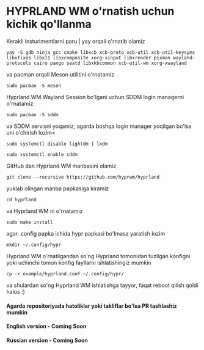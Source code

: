 <h1>HYPRLAND WM o'rnatish uchun kichik qo'llanma</h1>

Kerakli insturimentlarni paru | yay orqali o'rnatib olamiz
```
yay -S gdb ninja gcc cmake libxcb xcb-proto xcb-util xcb-util-keysyms libxfixes libx11 libxcomposite xorg-xinput libxrender pixman wayland-protocols cairo pango seatd libxkbcommon xcb-util-wm xorg-xwayland
```

va pacman orqali Meson utilitini o'rnatamiz
```
sudo pacman -S meson
```

Hyprland WM Wayland Session bo'lgani uchun SDDM login managerni o'rnatamiz
```
sudo pacman -S sddm
```

va SDDM servisni yoqamiz, agarda boshqa login manager yoqilgan bo'lsa uni o'chirish lozim<
```
sudo systemctl disable lightdm | lxdm
```

```
sudo systemctl enable sddm
```

GitHub dan Hyprland WM manbasini olamiz
```
git clone --recursive https://github.com/hyprwm/hyprland
```

yuklab olingan manba papkasiga kiramiz
```
cd hyprland
```

va Hyprland WM ni o'rnatamiz
```
sudo make install
```

agar .config papka ichida hypr papkasi bo'lmasa yaratish lozim
```
mkdir ~/.config/hypr
```

Hyprland WM o'rnatilgandan so'ng Hyprland tomonidan tuzilgan konfigni yoki uchinchi tomon konfig fayllarni ishlatishingiz mumkin
```
cp -r example/hyprland.conf ~/.config/hypr/
```

va shulardan so'ng Hyprland WM ishlatishga tayyor, faqat reboot qilish qoldi halos :)

#### Agarda repositoriyada hatoliklar yoki takliflar bo'lsa PR tashlashiz mumkin

#### English version - Coming Soon
#### Russian version - Coming Soon